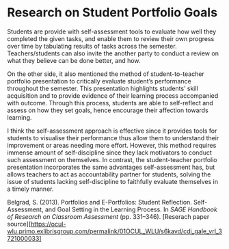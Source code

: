 # Research on Student Portfolio Goals

Students are provide with self-assessment tools to evaluate how well they completed the given tasks, and enable them to review their own progress over time by tabulating results of tasks across the semester. Teachers/students can also invite the another party to conduct a review on what they believe can be done better, and how.

On the other side, it also mentioned the method of student-to-teacher portfolio presentation to critically evaluate student’s performance throughout the semester. This presentation highlights students’ skill acquisition and to provide evidence of their learning process accompanied with outcome. Through this process, students are able to self-reflect and assess on how they set goals, hence encourage their affection towards learning.

I think the self-assessment approach is effective since it provides tools for students to visualise their performance thus allow them to understand their improvement or areas needing more effort. However, this method requires immense amount of self-discipline since they lack motivators to conduct such assessment on themselves.
In contrast, the student-teacher portfolio presentation incorporates the same advantages self-assessment has, but allows teachers to act as accountability partner for students, solving the issue of students lacking self-discipline to faithfully evaluate themselves in a timely manner.

Belgrad, S. (2013). Portfolios and E-Portfolios: Student Reflection. Self-Assessment, and Goal Setting in the Learning Process. In *SAGE Handbook of Research on Classroom Assessment* (pp. 331–346).
[Reserach paper source][https://ocul-wlu.primo.exlibrisgroup.com/permalink/01OCUL_WLU/s6kavd/cdi_gale_vrl_3721000033]
